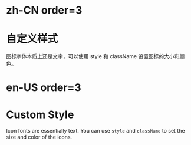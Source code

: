# zh-CN order=3

# 自定义样式

图标字体本质上还是文字，可以使用 style 和 className 设置图标的大小和颜色。

# en-US order=3

# Custom Style

Icon fonts are essentially text. You can use `style` and `className` to set the size and color of the icons.
